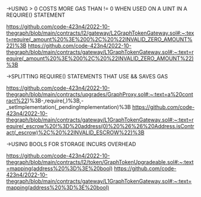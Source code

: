 ->USING > 0 COSTS MORE GAS THAN != 0 WHEN USED ON A UINT IN A REQUIRE() STATEMENT

https://github.com/code-423n4/2022-10-thegraph/blob/main/contracts/l2/gateway/L2GraphTokenGateway.sol#:~:text=require(_amount%20%3E%200%2C%20%22INVALID_ZERO_AMOUNT%22)%3B
https://github.com/code-423n4/2022-10-thegraph/blob/main/contracts/gateway/L1GraphTokenGateway.sol#:~:text=require(_amount%20%3E%200%2C%20%22INVALID_ZERO_AMOUNT%22)%3B

->SPLITTING REQUIRE() STATEMENTS THAT USE && SAVES GAS

https://github.com/code-423n4/2022-10-thegraph/blob/main/contracts/upgrades/GraphProxy.sol#:~:text=a%20contract%22)%3B-,require(,)%3B,-_setImplementation(_pendingImplementation)%3B
https://github.com/code-423n4/2022-10-thegraph/blob/main/contracts/gateway/L1GraphTokenGateway.sol#:~:text=require(_escrow%20!%3D%20address(0)%20%26%26%20Address.isContract(_escrow)%2C%20%22INVALID_ESCROW%22)%3B


->USING BOOLS FOR STORAGE INCURS OVERHEAD

https://github.com/code-423n4/2022-10-thegraph/blob/main/contracts/l2/token/GraphTokenUpgradeable.sol#:~:text=mapping(address%20%3D%3E%20bool)
https://github.com/code-423n4/2022-10-thegraph/blob/main/contracts/gateway/L1GraphTokenGateway.sol#:~:text=mapping(address%20%3D%3E%20bool)
